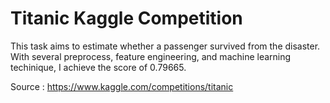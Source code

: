 # Titanic Kaggle Competition
 This task aims to estimate whether a passenger survived from the disaster. With several preprocess, feature engineering, and machine learning techinique, I achieve the score of 0.79665.

Source : https://www.kaggle.com/competitions/titanic
